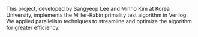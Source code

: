 This project, developed by Sangyeop Lee and Minho Kim at Korea University, implements the Miller-Rabin primality test algorithm in Verilog.
We applied parallelism techniques to streamline and optimize the algorithm for greater efficiency.

